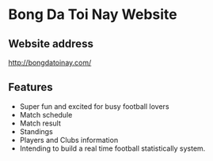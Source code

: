 # Bong Da Toi Nay Website

## Website address
http://bongdatoinay.com/

## Features
* Super fun and excited for busy football lovers
* Match schedule
* Match result
* Standings
* Players and Clubs information
* Intending to build a real time football statistically system.
